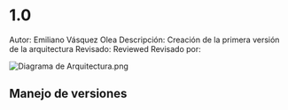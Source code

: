 # 1.0

Autor: Emiliano Vásquez Olea
Descripción: Creación de la primera versión de la arquitectura
Revisado: Reviewed
Revisado por:

![Diagrama de Arquitectura.png](1%200%20ac8c2f6b9ebc4344bc7cd0b9dfd7ed8d/Diagrama_de_Arquitectura.png)

## Manejo de versiones
